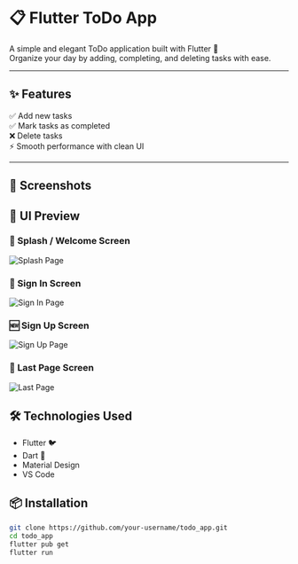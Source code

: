 # 📋 Flutter ToDo App

A simple and elegant ToDo application built with Flutter 🚀  
Organize your day by adding, completing, and deleting tasks with ease.

---

## ✨ Features

✅ Add new tasks  
✅ Mark tasks as completed  
❌ Delete tasks  
⚡ Smooth performance with clean UI  

---
## 📱 Screenshots


## 📸 UI Preview

### 📝 Splash / Welcome Screen  
![Splash Page](screenshots/todo_app_ui/splash_page.png)

### 🔐 Sign In Screen  
![Sign In Page](screenshots/todo_app_ui/sign_in_page.png)

### 🆕 Sign Up Screen  
![Sign Up Page](screenshots/todo_app_ui/sign_up_page.png)

### 🔐 Last Page Screen  
![Last Page](screenshots/todo_app_ui/last_page.png)



## 🛠️ Technologies Used

- Flutter 🐦
- Dart 💙
- Material Design
- VS Code

## 📦 Installation

```bash
git clone https://github.com/your-username/todo_app.git
cd todo_app
flutter pub get
flutter run
